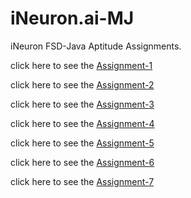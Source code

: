 # iNeuron.ai-MJ

iNeuron  FSD-Java Aptitude Assignments.

click here to see the [Assignment-1](https://github.com/Muhammed-Javith/iNeuron.ai-MJ/tree/main/Java%20FSD%20-%20Aptitude/Assignment-1%20-%20Percentage)

click here to see the [Assignment-2](https://github.com/Muhammed-Javith/iNeuron.ai-MJ/tree/main/Java%20FSD%20-%20Aptitude/Assignment-2%20-%20Percentage)

click here to see the [Assignment-3](https://github.com/Muhammed-Javith/iNeuron.ai-MJ/tree/main/Java%20FSD%20-%20Aptitude/Assignment-3%20-%20Ratios%20and%20Proportions)

click here to see the [Assignment-4](https://github.com/Muhammed-Javith/iNeuron.ai-MJ/tree/main/Java%20FSD%20-%20Aptitude/Assignment-4%20-%20Ratios%20and%20Proportions)

click here to see the [Assignment-5](https://github.com/Muhammed-Javith/iNeuron.ai-MJ/tree/main/Java%20FSD%20-%20Aptitude/Assignment-5%20-%20Problems%20on%20Trains)

click here to see the [Assignment-6](https://github.com/Muhammed-Javith/iNeuron.ai-MJ/tree/main/Java%20FSD%20-%20Aptitude/Assignment-6%20-%20Algebra)

click here to see the [Assignment-7](https://github.com/Muhammed-Javith/iNeuron.ai-MJ/tree/main/Java%20FSD%20-%20Aptitude/Assignment-7%20-%20Boats%20and%20Streams)


